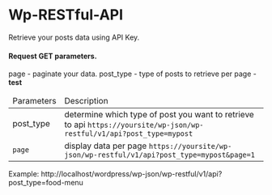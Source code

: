 # Wp-RESTful-API

Retrieve your posts data using API Key.

<h4>Request GET parameters.</h4>

page - paginate your data.
post_type - type of posts to retrieve
per page - <strong>test</strong>
<table>
  <thead>
    <tr>
      <td>Parameters</td>
      <td>Description</td>
      </tr>
    </thead>
    <tbody>
      <tr>
        <td>post_type</td>
        <td>determine which type of post you want to retrieve to api <code>https://yoursite/wp-json/wp-restful/v1/api?post_type=mypost</code></td>
        </tr>
    <tr>
      <td><code>page</code></td>
      <td>display data per page <code>https://yoursite/wp-json/wp-restful/v1/api?post_type=mypost&page=1</code></td>
      </tr>
    </tbody>
 </table>

Example:
http://localhost/wordpress/wp-json/wp-restful/v1/api?post_type=food-menu
